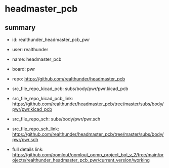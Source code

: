 # headmaster_pcb
 
## summary 
* id: realthunder_headmaster_pcb_pwr
* user: realthunder
* name: headmaster_pcb
* board: pwr
* repo: https://github.com/realthunder/headmaster_pcb
* src_file_repo_kicad_pcb: subs/body/pwr/pwr.kicad_pcb
* src_file_repo_kicad_pcb_link: https://github.com/realthunder/headmaster_pcb/tree/master/subs/body/pwr/pwr.kicad_pcb


* src_file_repo_sch: subs/body/pwr/pwr.sch
* src_file_repo_sch_link: https://github.com/realthunder/headmaster_pcb/tree/master/subs/body/pwr/pwr.sch
* full details link: https://github.com/oomlout/oomlout_oomp_project_bot_v_2/tree/main/projects/realthunder_headmaster_pcb_pwr/current_version/working  







